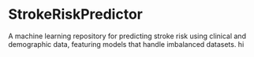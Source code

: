 # StrokeRiskPredictor
A machine learning repository for predicting stroke risk using clinical and demographic data, featuring models that handle imbalanced datasets. 
hi